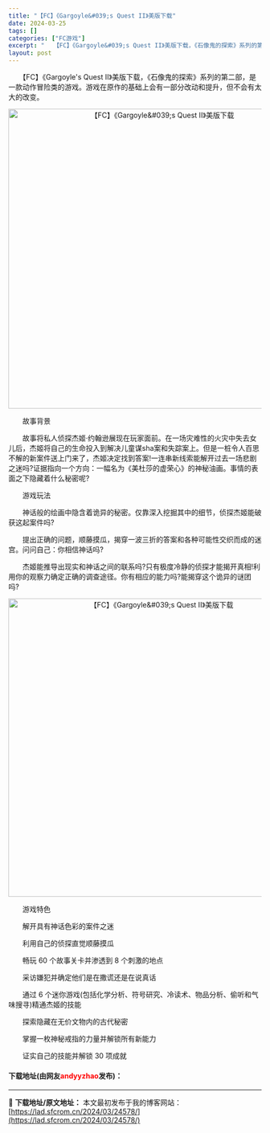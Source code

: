 ```yaml
---
title: "【FC】《Gargoyle&#039;s Quest II》美版下载"
date: 2024-03-25
tags: []
categories: ["FC游戏"]
excerpt: "　　【FC】《Gargoyle&#039;s Quest II》美版下载，《石像鬼的探索》系列的第二部，是一款动作冒险类的游戏。游戏在原作的基础上会有一部分改动和提升，但不会有太大的改变。 　　故事背景 　　故事将私人侦探杰姬&middot;约翰逊展现在玩家面前。在一场灾难性的火灾中失去女儿后，杰姬将&hellip;"
layout: post
---
```


 <p>　　【FC】《Gargoyle&#39;s Quest II》美版下载，《石像鬼的探索》系列的第二部，是一款动作冒险类的游戏。游戏在原作的基础上会有一部分改动和提升，但不会有太大的改变。</p> <p align="center"><img align="" border="0" src="https://lad.sfcrom.cn/wp-content/uploads/2024/03/20240325_6601918e54fe9.png" width="597" alt="【FC】《Gargoyle&amp;#039;s Quest II》美版下载" /></p> <p>　　故事背景</p> <p>　　故事将私人侦探杰姬&middot;约翰逊展现在玩家面前。在一场灾难性的火灾中失去女儿后，杰姬将自己的生命投入到解决儿童谋sha案和失踪案上。但是一桩令人百思不解的新案件送上门来了，杰姬决定找到答案!一连串新线索能解开过去一场悲剧之迷吗?证据指向一个方向：一幅名为《美杜莎的虚荣心》的神秘油画。事情的表面之下隐藏着什么秘密呢?</p> <p>　　游戏玩法</p> <p>　　神话般的绘画中隐含着诡异的秘密。仅靠深入挖掘其中的细节，侦探杰姬能破获这起案件吗?</p> <p>　　提出正确的问题，顺藤摸瓜，揭穿一波三折的答案和各种可能性交织而成的迷宫。问问自己：你相信神话吗?</p> <p>　　杰姬能推导出现实和神话之间的联系吗?只有极度冷静的侦探才能揭开真相!利用你的观察力确定正确的调查途径。你有相应的能力吗?能揭穿这个诡异的谜团吗?</p> <p align="center"><img align="" border="0" src="https://lad.sfcrom.cn/wp-content/uploads/2024/03/20240325_6601918f6aadd.png" width="594" alt="【FC】《Gargoyle&amp;#039;s Quest II》美版下载" /></p> <p>　　游戏特色</p> <p>　　解开具有神话色彩的案件之迷</p> <p>　　利用自己的侦探直觉顺藤摸瓜</p> <p>　　畅玩 60 个故事关卡并渗透到 8 个刺激的地点</p> <p>　　采访嫌犯并确定他们是在撒谎还是在说真话</p> <p>　　通过 6 个迷你游戏(包括化学分析、符号研究、冷读术、物品分析、偷听和气味搜寻)精通杰姬的技能</p> <p>　　探索隐藏在无价文物内的古代秘密</p> <p>　　掌握一枚神秘戒指的力量并解锁所有新能力</p> <p>　　证实自己的技能并解锁 30 项成就</p> <p><h4>下载地址(由网友<font color="red">andyyzhao</font>发布)：</h4></p> 

---
📖 **下载地址/原文地址：** 本文最初发布于我的博客网站：[https://lad.sfcrom.cn/2024/03/24578/](https://lad.sfcrom.cn/2024/03/24578/)
